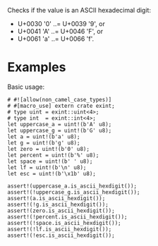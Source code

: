 Checks if the value is an ASCII hexadecimal digit:

- U+0030 '0' ..= U+0039 '9', or
- U+0041 'A' ..= U+0046 'F', or
- U+0061 'a' ..= U+0066 'f'.

# Examples

Basic usage:

```
# #![allow(non_camel_case_types)]
# #[macro_use] extern crate exint;
# type uint = exint::uint<4>;
# type int  = exint::int<4>;
let uppercase_a = uint!(b'A' u8);
let uppercase_g = uint!(b'G' u8);
let a = uint!(b'a' u8);
let g = uint!(b'g' u8);
let zero = uint!(b'0' u8);
let percent = uint!(b'%' u8);
let space = uint!(b' ' u8);
let lf = uint!(b'\n' u8);
let esc = uint!(b'\x1b' u8);

assert!(uppercase_a.is_ascii_hexdigit());
assert!(!uppercase_g.is_ascii_hexdigit());
assert!(a.is_ascii_hexdigit());
assert!(!g.is_ascii_hexdigit());
assert!(zero.is_ascii_hexdigit());
assert!(!percent.is_ascii_hexdigit());
assert!(!space.is_ascii_hexdigit());
assert!(!lf.is_ascii_hexdigit());
assert!(!esc.is_ascii_hexdigit());
```
